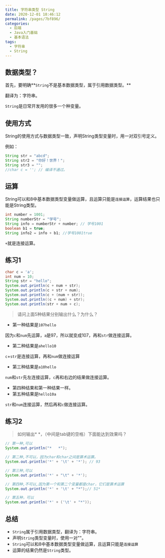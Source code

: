 ```yaml
---
title: 字符串类型 String
date: 2020-12-01 18:46:12
permalink: /pages/7bf896/
categories: 
  - 后端
  - Java入门基础
  - 基本语法
tags: 
  - 字符串
  - String
---
```






## 数据类型？

首先，要明确**`String`不是基本数据类型，属于引用数据类型。**

翻译为：字符串。

`String`是日常开发用的很多一个种变量。

## 使用方式

String的使用方式与数据类型一致，声明String类型变量时，用一对双引号定义。

例如：

~~~java
String str = "abcd";
String str2 = "你好！世界！";
String str3 = ""; 
//char c = ''; // 编译不通过。
~~~



## 运算

String可以和8中基本数据类型变量做运算，且运算只能是`连接运算`，运算结果也只能是String类型。

~~~java
int number = 1001;
String numberStr = "学号";
String info = numberStr + number; // 学号1001
boolean b1 = true;
String info2 = info + b1; //学号1001true
~~~

`+`就是连接运算。



## 练习1

~~~java
char c = 'a';
int num = 10;
String str = "hello";
System.out.println(c + num + str);
System.out.println(c + str + num);
System.out.println(c + (num + str));
System.out.println((c + num) + str);
System.out.println(str + num + c);
~~~

> 请问上面5种结果分别输出什么？为什么？

- 第一种结果是`107hello`

因为`c`和`num`先运算，`a`是97，所以就变成107，再和`str`做连接运算。

- 第二种结果是`ahello10`

`c`+`str`是连接运算，再和`num`做连接运算

- 第三种结果是`a10hello`

`num`和`str`先左连接运算，`c`再和右边的结果做连接运算。

- 第四种结果和第一种结果一样。
- 第五种结果是`hello10a`

`str`和`num`连接运算，然后再和`c`做连接运算。



## 练习2

> 如何输出*	*，（中间是tab键的空格）下面能达到效果吗？

~~~java
// 第一种,可以
System.out.println("*	*");

// 第二种,不可以，因为char和char之间是算术运算。
System.out.println('*' + '\t' + '*'); // 93

// 第三种,可以
System.out.println('*' + "\t" + '*');                   

// 第四种,不可以,因为第一个和第二个变量都是char，它们是算术运算
System.out.println('*' + '\t' + "*");// 51*

// 第五种，可以
System.out.println('*' + ('\t' + "*"));
~~~



## 总结

- `String`属于引用数据类型，翻译为：字符串。
- 声明`String`类型变量时，使用一对""。
- `String`可以和8中基本数据类型变量做运算，且运算只能是`连接运算`
- 运算的结果仍然是`String`类型。